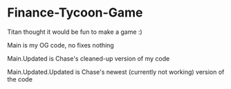 # Finance-Tycoon-Game
Titan thought it would be fun to make a game :)

Main is my OG code, no fixes nothing

Main.Updated is Chase's cleaned-up version of my code

Main.Updated.Updated is Chase's newest (currently not working) version of the code
